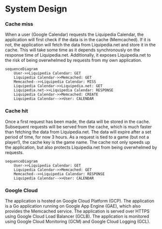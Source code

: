 # System Design

### Cache miss

When a user (Google Calendar) requests the Liquipedia Calendar, the application will first check if the data is in the cache (Memcached). If it is not, the application will fetch the data from Liquipedia.net and store it in the cache.
This will take some time as it depends synchronously on the response time of Liquipedia.net. Additionally, it exposes Liquipedia.net to the risk of being overwhelmed by requests from my own application.

```mermaid
sequenceDiagram
    User->>Liquipedia Calendar: GET
    Liquipedia Calendar->>Memcached: GET
    Memcached-->>Liquipedia Calendar: MISS
    Liquipedia Calendar->>Liquipedia.net: GET
    Liquipedia.net->>Liquipedia Calendar: RESPONSE
    Liquipedia Calendar->>Memcached: CREATE
    Liquipedia Calendar-->>User: CALENDAR
```

### Cache hit

Once a first request has been made, the data will be stored in the cache. Subsequent requests will be served from the cache, which is much faster than fetching the data from Liquipedia.net.
The data will expire after a set period of time, for now 3 hours. As a request is tied to a game (but not a player!), the cache key is the game name.
The cache not only speeds up the application, but also protects Liquipedia.net from being overwhelmed by requests.

```mermaid
sequenceDiagram
    User->>Liquipedia Calendar: GET
    Liquipedia Calendar->>Memcached: GET
    Memcached-->>Liquipedia Calendar: RESPONSE
    Liquipedia Calendar-->>User: CALENDAR
```

### Google Cloud

The application is hosted on Google Cloud Platform (GCP). The application is a Go application running on Google App Engine (GAE), which also provides the Memcached service.
The application is served over HTTPS using Google Cloud Load Balancer (GCLB). The application is monitored using Google Cloud Monitoring (GCM) and Google Cloud Logging (GCL).
